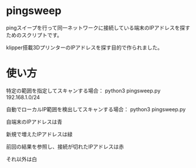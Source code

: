 # pingsweep
pingスイープを行って同一ネットワークに接続している端末のIPアドレスを探すためのスクリプトです。


klipper搭載3DプリンターのIPアドレスを探す目的で作られました。

# 使い方　
特定の範囲を指定してスキャンする場合： python3 pingsweep.py 192.168.1.0/24


自動でローカルIP範囲を検出してスキャンする場合： python3 pingsweep.py


自端末のIPアドレスは青


新規で増えたIPアドレスは緑


前回の結果を参照し、接続が切れたIPアドレスは赤


それ以外は白
